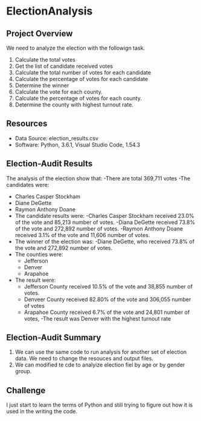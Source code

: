 # ElectionAnalysis

## Project Overview
We need to analyze the election with the followign task.

1. Calculate the total votes
2. Get the list of candidate received votes
3. Calculate the total number of votes for each candidate
4. Calculate the percentage of votes for each candidate
5. Determine the winner
6. Calculate the vote for each county.
7. Calculate the percentage of votes for each county.
8. Determine the county with highest turnout rate.

## Resources
- Data Source: election_results.csv
- Software: Python, 3.6.1, Visual Studio Code, 1.54.3

## Election-Audit Results
The analysis of the election show that:
-There are total 369,711 votes
-The candidates were:
  - Charles Casper Stockham
  - Diane DeGette
  - Raymon Anthony Doane
- The candidate results were:
  -Charles Casper Stockham received 23.0% of the vote and 85,213 number of votes.
  -Diana DeGette received 73.8% of the vote and 272,892 number of votes.
  -Raymon Anthony Doane received 3.1% of the vote and 11,606 number of votes.
- The winner of the election was:
  -Diane DeGette, who received 73.8% of the vote and 272,892 number of votes.
- The counties were:
  - Jefferson
  - Denver
  - Arapahoe
- The result were:
  - Jefferson County received 10.5% of the vote and 38,855 number of votes.
  - Denveer County received 82.80% of the vote and 306,055 number of votes
  - Arapahoe County received 6.7% of the vote and 24,801 number of votes,
-The result was Denver with the highest turnout rate
  
## Election-Audit Summary
1. We can use the same code to run analysis for another set of election data. We need to change the resouces and output files.
2. We can modified te cde to analyize election fiel by age or by gender group.

## Challenge
I just start to learn the terms of Python and still trying to figure out how it is used in the writing the code. 


